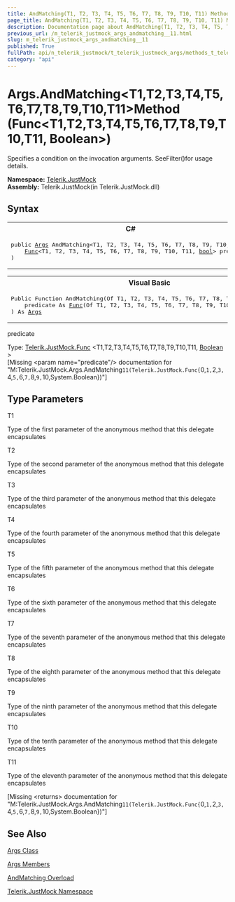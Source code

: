 ```yaml
---
title: AndMatching(T1, T2, T3, T4, T5, T6, T7, T8, T9, T10, T11) Method (Func(T1, T2, T3, T4, T5, T6, T7, T8, T9, T10, T11, Boolean))
page_title: AndMatching(T1, T2, T3, T4, T5, T6, T7, T8, T9, T10, T11) Method (Func(T1, T2, T3, T4, T5, T6, T7, T8, T9, T10, T11, Boolean)) | JustMock Documentation
description: Documentation page about AndMatching(T1, T2, T3, T4, T5, T6, T7, T8, T9, T10, T11) Method (Func(T1, T2, T3, T4, T5, T6, T7, T8, T9, T10, T11, Boolean)).
previous_url: /m_telerik_justmock_args_andmatching__11.html
slug: m_telerik_justmock_args_andmatching__11
published: True
fullPath: api/n_telerik_justmock/t_telerik_justmock_args/methods_t_telerik_justmock_args/overload_telerik_justmock_args_andmatching/m_telerik_justmock_args_andmatching__11
category: "api"
---
```


# Args.AndMatching&lt;T1,T2,T3,T4,T5,T6,T7,T8,T9,T10,T11&gt;Method (Func&lt;T1,T2,T3,T4,T5,T6,T7,T8,T9,T10,T11, Boolean&gt;)



Specifies a condition on the invocation arguments. SeeFilter()for usage details.


 **Namespace:**  [Telerik.JustMock](n_telerik_justmock) <br> **Assembly:** Telerik.JustMock(in Telerik.JustMock.dll)
## Syntax


<div id="syntaxCodeBlocks" class="code"><span codeLanguage="CSharp"><table><tr><th>C#</th></tr><tr><td><pre xml:space="preserve"><span class="keyword">public</span> <a href="T_Telerik_JustMock_Args.html">Args</a> <span class="identifier">AndMatching</span>&lt;T1, T2, T3, T4, T5, T6, T7, T8, T9, T10, T11&gt;(
	<a href="T_Telerik_JustMock_Func_12.html">Func</a>&lt;T1, T2, T3, T4, T5, T6, T7, T8, T9, T10, T11, <a href="https://msdn2.microsoft.com/en-us/library/a28wyd50" target="_blank">bool</a>&gt; <span class="parameter">predicate</span>
)
</pre></td></tr></table></span><span codeLanguage="VisualBasicDeclaration"><table><tr><th>Visual Basic</th></tr><tr><td><pre xml:space="preserve"><span class="keyword">Public</span> <span class="keyword">Function</span> <span class="identifier">AndMatching</span>(<span class="keyword">Of</span> T1, T2, T3, T4, T5, T6, T7, T8, T9, T10, T11) ( _
	<span class="parameter">predicate</span> <span class="keyword">As</span> <a href="T_Telerik_JustMock_Func_12.html">Func</a>(<span class="keyword">Of</span> T1, T2, T3, T4, T5, T6, T7, T8, T9, T10, T11, <a href="https://msdn2.microsoft.com/en-us/library/a28wyd50" target="_blank">Boolean</a>) _
) <span class="keyword">As</span> <a href="T_Telerik_JustMock_Args.html">Args</a></pre></td></tr></table></span></div>



predicate<br>


Type: [Telerik.JustMock.Func](t_telerik_justmock_func_12) &lt;T1,T2,T3,T4,T5,T6,T7,T8,T9,T10,T11, [Boolean](a28wyd50) &gt;<br>
[Missing &lt;param name="predicate"/&gt; documentation for "M:Telerik.JustMock.Args.AndMatching``11(Telerik.JustMock.Func{``0,``1,``2,``3,``4,``5,``6,``7,``8,``9,``10,System.Boolean})"]




## Type Parameters




T1<br>


Type of the first parameter of the anonymous method that this delegate encapsulates

T2<br>


Type of the second parameter of the anonymous method that this delegate encapsulates

T3<br>


Type of the third parameter of the anonymous method that this delegate encapsulates

T4<br>


Type of the fourth parameter of the anonymous method that this delegate encapsulates

T5<br>


Type of the fifth parameter of the anonymous method that this delegate encapsulates

T6<br>


Type of the sixth parameter of the anonymous method that this delegate encapsulates

T7<br>


Type of the seventh parameter of the anonymous method that this delegate encapsulates

T8<br>


Type of the eighth parameter of the anonymous method that this delegate encapsulates

T9<br>


Type of the ninth parameter of the anonymous method that this delegate encapsulates

T10<br>


Type of the tenth parameter of the anonymous method that this delegate encapsulates

T11<br>


Type of the eleventh parameter of the anonymous method that this delegate encapsulates



[Missing &lt;returns&gt; documentation for "M:Telerik.JustMock.Args.AndMatching``11(Telerik.JustMock.Func{``0,``1,``2,``3,``4,``5,``6,``7,``8,``9,``10,System.Boolean})"]


## See Also



 [Args Class](t_telerik_justmock_args) 

 [Args Members](allmembers_t_telerik_justmock_args) 

 [AndMatching Overload](overload_telerik_justmock_args_andmatching) 

 [Telerik.JustMock Namespace](n_telerik_justmock) 



